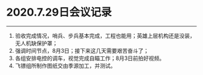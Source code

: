# 2020.7.29日会议记录

---

1. 验收完成情况，哨兵、步兵基本完成，工程也能用；英雄上层机构还是没装，无人机缺保护罩；
2. 强调时间节点，8月3日；接下来这几天需要艰苦奋斗了；
3. 各组安排电控的调车，视觉完成自瞄工作；8月3日前拍好视频。
4. 飞镖组所制作图纸交由季源加工，并测试。

